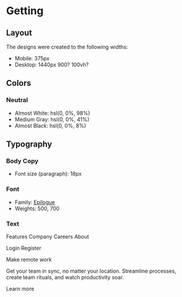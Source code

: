 # Getting

## Layout

The designs were created to the following widths:

- Mobile: 375px
- Desktop: 1440px 900? 100vh?

## Colors

### Neutral

- Almost White: hsl(0, 0%, 98%)
- Medium Gray: hsl(0, 0%, 41%)
- Almost Black: hsl(0, 0%, 8%)

## Typography

### Body Copy

- Font size (paragraph): 18px

### Font

- Family: [Epilogue](https://fonts.google.com/specimen/Epilogue)
- Weights: 500, 700

### Text

Features
Company
Careers
About

Login
Register

Make remote work

Get your team in sync, no matter your location. Streamline processes,
create team rituals, and watch productivity soar.

Learn more
